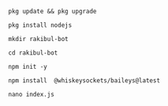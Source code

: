 `pkg update && pkg upgrade`

`pkg install nodejs`

`mkdir rakibul-bot`

`cd rakibul-bot`

`npm init -y`

`npm install 
@whiskeysockets/baileys@latest`

`nano index.js`
